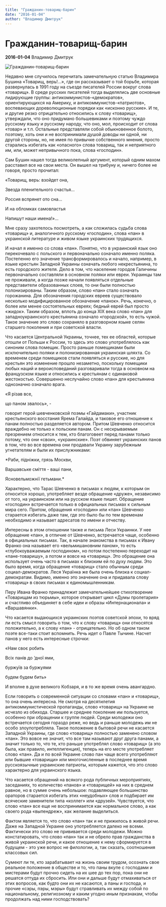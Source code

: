```yaml
---
title: "Гражданин-товарищ-барин"
date: "2016-01-04"
author: "Владимир Дмитрук"
---
```


# Гражданин-товарищ-барин

**2016-01-04** Владимир Дмитрук

![Гражданин-товарищ-барин](https://durdom.in.ua/public/main/articles2/2014-03/article_20974.jpg)

Недавно мне случилось перечитать замечательную статью Владимира Бушина «Товарищ, верь!...», где он рассказывает о той борьбе, которая развернулась в 1991 году на съезде писателей России вокруг слова «товарищ». В среде русских писателей тогда выделялись две основные лидирующие группы: антикоммунистов-«демократов», ориентирующихся на Америку, и антикоммунистов-«патриотов», воспевающих дореволюционные порядки как «исконно русские». И те, и другие резко отрицательно относились к слову «товарищ», утверждали, что оно придумано большевиками и поэтому чуждо русскому языку и русскому народу, что оно, мол, происходит от слова «товар» и т.п. Остальные представляли собой обыкновенное болото, поэтому, хоть они и не воспринимали душой доводы ни одной, ни другой стороны, но, не имея по привычке собственного мнения, просто старались избегать как «опасного» слова товарищ, так и неприятного им, или, может непривычного пока, слова «господин».

Сам Бушин нашел тогда великолепный аргумент, который одним махом расставил все на свои места. Он вышел на трибуну и, ничего более не говоря, просто прочитал:

 «Товарищ, верь: взойдет она,

Звезда пленительного счастья...

Россия вспрянет ото сна...

И на обломках самовластья

Напишут наши имена!»...

Мне сразу захотелось посмотреть, а как сложилась судьба слова «товарищ» и, аналогичного русскому «господин», слова «пан» в украинской литературе и живом языке украинских трудящихся.

И начал я именно со слова «пан». Понятно, что в украинский язык оно перекочевало с польского и первоначально означало именно поляка. Постепенно его значение трансформировалось и начало, например, в языке крестьян Западной Украины означать любого некрестьянина, то есть городского жителя. Дело в том, что население городов Галичины первоначально составляли в основном поляки или евреи. Украинцы там не проживали, а когда позже начали появляться отдельные представители образованных слоев, то они были полностью полонизированы. Таким образом, слово «пан» стало означать горожанина. Для обозначения городских евреев существовало несколько модифицированное обозначение «панок». Речь, конечно, о более или менее состоятельных евреях; бедный еврей был просто «жидок». Таким образом, вплоть до конца XIX века слово «пан» для западноукраинского крестьянина означало «городской», то есть чужой. Такое значение это слово сохраняло в разговорном языке селян старшего поколения и при советской власти.

Что касается Центральной Украины, точнее, тех ее областей, которые отошли от Польши к России, то здесь это слово употреблялось как синоним слова помещик. Просто раньше помещиками были исключительно поляки и полонизированная украинская шляхта. Со временем среди помещиков стали появляться и русские, но для крестьян это изменение прошло незаметно, поскольку помещики любых наций и вероисповеданий разговаривали тогда в основном на французском языке и относились к крестьянам с одинаковой жестокостью. Совершенно неслучайно слово «пан» для крестьянина однозначно означало врага.

«Я різав все,

що паном звалось», -

говорит герой шевченковской поэмы «Гайдамаки», участник крестьянского восстания Ярема Галайда, и таковое его отношение к панам полностью разделяется автором. Притом Шевченко относится враждебно не только к польским панам. Он с нескрываемым презрением относится к тем, кто благоговеет перед панами только потому, что они «свои», «украинские». Поэт обвиняет украинских панов в том, что во все времена они продавали Украину зарубежным угнетателям и были их прислужниками:

*Раби, підніжки, грязь Москви,

Варшавське сміття - ваші пани,

Ясновельможнії гетьмани.*

Характерно, что Тарас Шевченко в письмах к людям, к которым он относится хорошо, употребляет везде обращение «друже», независимо от того, на украинском или на русском языке пишет. Обращение «господин» встречается только в официальных письмах к сильным мира сего. Притом, обращения «господин» или «пан» Шевченко старается избегать даже там, где это было бы по тем временам необходимо и называет адресатов по имени и отчеству.

Интересны в этом отношении также и письма Леси Украинки. У нее обращение «пан», в отличие от Шевченко, встречается чаще, особенно в официальных письмах. Так, в начале знакомства в письмах к Ивану Франко она называет его «вельмишановним паном», то есть «глубокоуважаемым господином», но потом постепенно переходит на «пане-товаришу», а потом и вовcе на «товарищ». Это обращение она использует очень часто в письмах к близким ей по духу людям. Это было время, когда обращение «товарищ» стало обычным среди социал-демократов. Леся Українка же была очень близка к социал-демократам. Видимо, именно это значение она и придавала слову «товарищ» в своих письмах к единомышленникам.

Перу Ивана Франко принадлежит замечательнейшее стихотворение «Товарищам из тюрьмы», которое открывает цикл «Думы пролетария» и счастливо объединяет в себе идеи и образы «Интернационала» и «Варшавянки».

Что касается выдающихся украинских поэтов советской эпохи, то вряд ли есть смысл говорить о том, что к слову «товарищ» они относятся положительно, а к слову «пан» - отрицательно. Но об одном таком поэте все-таки стоит вспомнить. Речь идет о Павле Тычине. Насчет панов у него есть интересные строчки:

 «Нам своє робить

Всіх панів до ‘дної ями,

буржуїв за буржуями

будем будем бить»

И вполне в духе великого Кобзаря, и в то же время очень авангардно.

Если говорить о современной ситуации со словами «пан» и «товарищ», то она очень интересна. Не смотря на десятилетия антикоммунистической пропаганды, слово «товарищ» на Украине не исчезло из обихода. Старшее и среднее поколение им пользуется, особенно при обращении к группе людей. Среди молодежи оно встречается сегодня гораздо реже, но ведь и раньше молодежь им не особо злоупотребляла. Такое положение в бытовой речи не касается Западной Украины, где слово «товарищ» полностью заменено словом «пан». Это вовсе не значит, что все там называют друг друга панами, а значит только то, что те, кто раньше употреблял слово «товарищ» (а это была, как правило, интеллигенция), теперь на его месте употребляет слово «пан». Да и по всей Украине слово пан чаще всего употребляют или бывшие «товарищи» или многочисленные в последнее время русскоязычные украинские патриоты, которым кажется, что это слово характерно для украинского языка.

Что касается обращений на всякого рода публичных мероприятиях, заседаниях, то количество «панов» и «товарищей» на них в среднем равное, но в сумме очень небольшое: подавляющее большинство ораторов старается избегать этих «неудобных» слов и подбирает им всяческие заменители типа «коллег» или «друзей». Чувствуется, что слово «пан» все еще не воспринимается как нормальное слово, а как своего рода «выпендреж», как желание выделиться.

Фактом является то, что слово «пан» так и не прижилось в живой речи. Даже на Западной Украине оно употребляется далеко не всеми. Фактически это слово не прививается среди молодежи. Можно констатировать, что слово «пан» так и не обрело прав гражданства в живой украинской речи, и какое отношение к нему сформируется в будущем - это уже вопрос не филологии, а, так сказать, соотношения классовых сил.

Сумеют ли те, кто зарабатывает на жизнь своим трудом, осознать свое реальное положение в обществе и то, что паны вкупе с господами и мистерами будут прочно сидеть на их шее до тех пор, пока они не решатся оттуда их сбросить. Или они и дальше будут отмахиваться от этих вопросов, как будто они их не касаются, а паны и господа, и прочие «сэры, пэры, мэры» будут стравливать их между собой по национальному, религиозному и каким угодно иным признакам, чтобы продолжать над ними господствовать?